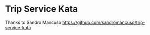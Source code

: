 Trip Service Kata
=================

Thanks to Sandro Mancuso 
https://github.com/sandromancuso/trip-service-kata

